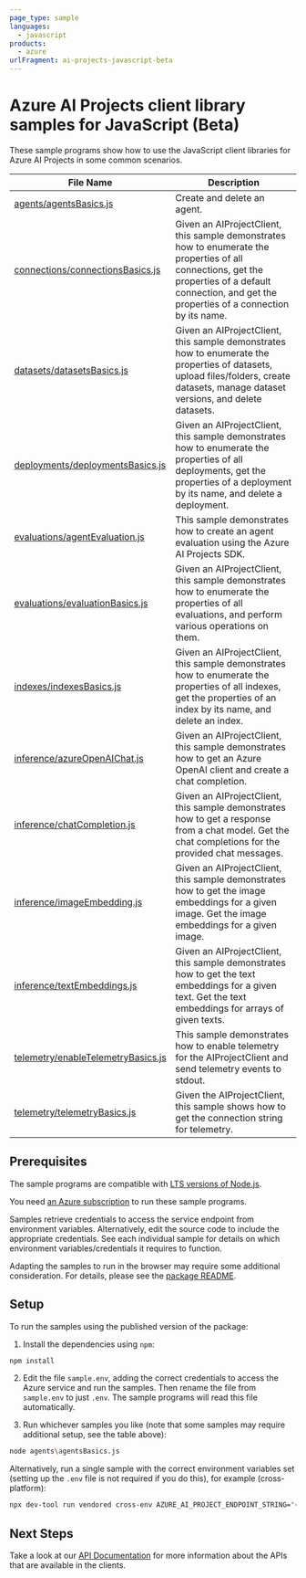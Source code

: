```yaml
---
page_type: sample
languages:
  - javascript
products:
  - azure
urlFragment: ai-projects-javascript-beta
---
```


# Azure AI Projects client library samples for JavaScript (Beta)

These sample programs show how to use the JavaScript client libraries for Azure AI Projects in some common scenarios.

| **File Name**                                                         | **Description**                                                                                                                                                                                        |
| --------------------------------------------------------------------- | ------------------------------------------------------------------------------------------------------------------------------------------------------------------------------------------------------ |
| [agents/agentsBasics.js][agents_agentsbasics]                         | Create and delete an agent.                                                                                                                                                                            |
| [connections/connectionsBasics.js][connections_connectionsbasics]     | Given an AIProjectClient, this sample demonstrates how to enumerate the properties of all connections, get the properties of a default connection, and get the properties of a connection by its name. |
| [datasets/datasetsBasics.js][datasets_datasetsbasics]                 | Given an AIProjectClient, this sample demonstrates how to enumerate the properties of datasets, upload files/folders, create datasets, manage dataset versions, and delete datasets.                   |
| [deployments/deploymentsBasics.js][deployments_deploymentsbasics]     | Given an AIProjectClient, this sample demonstrates how to enumerate the properties of all deployments, get the properties of a deployment by its name, and delete a deployment.                        |
| [evaluations/agentEvaluation.js][evaluations_agentevaluation]         | This sample demonstrates how to create an agent evaluation using the Azure AI Projects SDK.                                                                                                            |
| [evaluations/evaluationBasics.js][evaluations_evaluationbasics]       | Given an AIProjectClient, this sample demonstrates how to enumerate the properties of all evaluations, and perform various operations on them.                                                         |
| [indexes/indexesBasics.js][indexes_indexesbasics]                     | Given an AIProjectClient, this sample demonstrates how to enumerate the properties of all indexes, get the properties of an index by its name, and delete an index.                                    |
| [inference/azureOpenAIChat.js][inference_azureopenaichat]             | Given an AIProjectClient, this sample demonstrates how to get an Azure OpenAI client and create a chat completion.                                                                                     |
| [inference/chatCompletion.js][inference_chatcompletion]               | Given an AIProjectClient, this sample demonstrates how to get a response from a chat model. Get the chat completions for the provided chat messages.                                                   |
| [inference/imageEmbedding.js][inference_imageembedding]               | Given an AIProjectClient, this sample demonstrates how to get the image embeddings for a given image. Get the image embeddings for a given image.                                                      |
| [inference/textEmbeddings.js][inference_textembeddings]               | Given an AIProjectClient, this sample demonstrates how to get the text embeddings for a given text. Get the text embeddings for arrays of given texts.                                                 |
| [telemetry/enableTelemetryBasics.js][telemetry_enabletelemetrybasics] | This sample demonstrates how to enable telemetry for the AIProjectClient and send telemetry events to stdout.                                                                                          |
| [telemetry/telemetryBasics.js][telemetry_telemetrybasics]             | Given the AIProjectClient, this sample shows how to get the connection string for telemetry.                                                                                                           |

## Prerequisites

The sample programs are compatible with [LTS versions of Node.js](https://github.com/nodejs/release#release-schedule).

You need [an Azure subscription][freesub] to run these sample programs.

Samples retrieve credentials to access the service endpoint from environment variables. Alternatively, edit the source code to include the appropriate credentials. See each individual sample for details on which environment variables/credentials it requires to function.

Adapting the samples to run in the browser may require some additional consideration. For details, please see the [package README][package].

## Setup

To run the samples using the published version of the package:

1. Install the dependencies using `npm`:

```bash
npm install
```

2. Edit the file `sample.env`, adding the correct credentials to access the Azure service and run the samples. Then rename the file from `sample.env` to just `.env`. The sample programs will read this file automatically.

3. Run whichever samples you like (note that some samples may require additional setup, see the table above):

```bash
node agents\agentsBasics.js
```

Alternatively, run a single sample with the correct environment variables set (setting up the `.env` file is not required if you do this), for example (cross-platform):

```bash
npx dev-tool run vendored cross-env AZURE_AI_PROJECT_ENDPOINT_STRING="<azure ai project endpoint string>" node agents\agentsBasics.js
```

## Next Steps

Take a look at our [API Documentation][apiref] for more information about the APIs that are available in the clients.

[agents_agentsbasics]: https://github.com/Azure/azure-sdk-for-js/blob/main/sdk/ai/ai-projects/samples/v1-beta/javascript/agents/agentsBasics.js
[connections_connectionsbasics]: https://github.com/Azure/azure-sdk-for-js/blob/main/sdk/ai/ai-projects/samples/v1-beta/javascript/connections/connectionsBasics.js
[datasets_datasetsbasics]: https://github.com/Azure/azure-sdk-for-js/blob/main/sdk/ai/ai-projects/samples/v1-beta/javascript/datasets/datasetsBasics.js
[deployments_deploymentsbasics]: https://github.com/Azure/azure-sdk-for-js/blob/main/sdk/ai/ai-projects/samples/v1-beta/javascript/deployments/deploymentsBasics.js
[evaluations_agentevaluation]: https://github.com/Azure/azure-sdk-for-js/blob/main/sdk/ai/ai-projects/samples/v1-beta/javascript/evaluations/agentEvaluation.js
[evaluations_evaluationbasics]: https://github.com/Azure/azure-sdk-for-js/blob/main/sdk/ai/ai-projects/samples/v1-beta/javascript/evaluations/evaluationBasics.js
[indexes_indexesbasics]: https://github.com/Azure/azure-sdk-for-js/blob/main/sdk/ai/ai-projects/samples/v1-beta/javascript/indexes/indexesBasics.js
[inference_azureopenaichat]: https://github.com/Azure/azure-sdk-for-js/blob/main/sdk/ai/ai-projects/samples/v1-beta/javascript/inference/azureOpenAIChat.js
[inference_chatcompletion]: https://github.com/Azure/azure-sdk-for-js/blob/main/sdk/ai/ai-projects/samples/v1-beta/javascript/inference/chatCompletion.js
[inference_imageembedding]: https://github.com/Azure/azure-sdk-for-js/blob/main/sdk/ai/ai-projects/samples/v1-beta/javascript/inference/imageEmbedding.js
[inference_textembeddings]: https://github.com/Azure/azure-sdk-for-js/blob/main/sdk/ai/ai-projects/samples/v1-beta/javascript/inference/textEmbeddings.js
[telemetry_enabletelemetrybasics]: https://github.com/Azure/azure-sdk-for-js/blob/main/sdk/ai/ai-projects/samples/v1-beta/javascript/telemetry/enableTelemetryBasics.js
[telemetry_telemetrybasics]: https://github.com/Azure/azure-sdk-for-js/blob/main/sdk/ai/ai-projects/samples/v1-beta/javascript/telemetry/telemetryBasics.js
[apiref]: https://learn.microsoft.com/javascript/api/@azure/ai-projects
[freesub]: https://azure.microsoft.com/free/
[package]: https://github.com/Azure/azure-sdk-for-js/tree/main/sdk/ai/ai-projects/README.md
